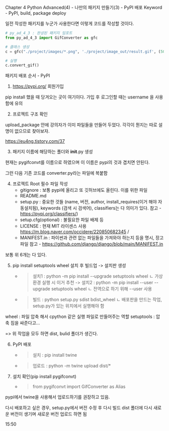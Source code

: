 Chapter 4
Python Advanced(4) - 나만의 패키지 만들기(3) - PyPI 배포
Keyword - PyPI, build, package deploy

일전 작성한 패키지를 누군가 사용한다면 이렇게 코드를 작성할 것이다.

```python
# py_ad_4_3 : 완성된 패키지 임포트
from py_ad_4_3 import GifConverter as gfc

# 클래스 생성
c = gfc("./project/images/*.png", './project/image_out/result.gif', (500,240))

# 실행
c.convert_gif()
```

패키지 배포 순서 - PyPI

1. https://pypi.org/ 회원가입

pip install 했을 때 당겨오는 곳이 여기이다. 가입 후 로그인할 때는 username 을 사용함에 유의

2. 프로젝트 구조 확인 

upload_package 안에 강의자가 이미 파일들을 만들어 두었다. 각각이 뭔지는 따로 설명이 없으므로 찾아보자. 

https://eu4ng.tistory.com/37 

3. 패키지 이름에 해당하는 폴더와 __init__.py 생성

현재는 pygifconvt를 이름으로 하였으며 이 이름은 pypi의 것과 겹치면 안된다.

그런 다음 기존 코드를 converter.py라는 파일에 복붙함 

4. 프로젝트 Root 필수 파일 작성
    - gitignore : 보통 pypi에 올리고 또 깃허브에도 올린다. 이를 위한 파일
    - README.md
	- setup.py : 중요한 것들 (name, 버전, author, install_requires(이거 해야 자동설치됨), keywords (검색 시 검색어), classifiers는 다 의미가 있다. 참고 - https://pypi.org/classifiers/)
	- setup.cfg(optional) : 불필요한 파일 배제 등 
	- LICENSE : 현재 MIT 라이센스 사용 https://m.blog.naver.com/occidere/220850682345 / 
	- MANIFEST.in : 파이썬과 관련 없는 파일들을 가져와야 하는지 등을 명시, 장고 파일 참고 - https://github.com/django/django/blob/main/MANIFEST.in

보통 위 6개는 다 있다.

5. pip install setuptools wheel 설치 후 빌드업 -> 설치판 생성
    - > 설치1 : python -m pip install  --upgrade setuptools wheel 
    ㄴ 가상환경 실행 시 이거 추천
	->  설치2 : python -m pip install  --user --upgrade setuptools wheel
    ㄴ 전역으로 하기 위해  --user 사용
	- > 빌드 : python setup.py sdist bdist_wheel
    ㄴ 배포판을 만드는 작업, setup.py가 있는 위치에서 실행해야 함

wheel : 파일 압축 해서 cpython 같은 실행 파일로 만들어주는 역할
setuptools : 압축 짐을 싸준다고...

=> 위 작업을 모두 하면 dist, bulid 폴더가 생긴다.

6. PyPI 배포
    - > 설치 : pip install twine
	- > 업로드 : python -m twine upload dist/*
7. 설치 확인(pip install pygifconvt)
    - > from pygifconvt import GifConverter as Alias

pypi에서 twine을 사용해서 업로드하기를 권장하고 있음.

다시 배포하고 싶은 경우, 
setup.py에서 버전 수정 후 다시 빌드
dist 폴더에 다시 새로운 버전이 생기며 새로운 버전 업로드 하면 됨 

15:50

```python
```

```python
```